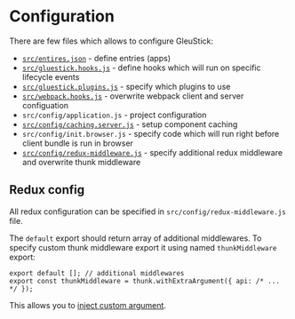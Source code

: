 # Configuration

There are few files which allows to configure GleuStick:
* [`src/entires.json`](./Apps.md) - define entries (apps)
* [`src/gluestick.hooks.js`](./CachingAndHooks.md#hooks) - define hooks which will run on specific lifecycle events
* [`src/gluestick.plugins.js`](./Plugins.md) - specify which plugins to use
* [`src/webpack.hooks.js`](./CachingAndHooks.md#webpack-hooks) - overwrite webpack client and server configuation
* `src/config/application.js` - project configuration
* [`src/config/caching.server.js`](./CachingAndHooks.md#caching) - setup component caching
* `src/config/init.browser.js` - specify code which will run right before client bundle is run in browser
* [`src/config/redux-middleware.js`](#redux-config) - specify additional redux middleware and overwrite thunk middleware

## Redux config
All redux configuration can be specified in `src/config/redux-middleware.js` file.

The `default` export should return array of additional middlewares.
To specify custom thunk middleware export it using named `thunkMiddleware` export:
```
export default []; // additional middlewares
export const thunkMiddleware = thunk.withExtraArgument({ api: /* ... */ });
```
This allows you to [inject custom argument](https://github.com/gaearon/redux-thunk#injecting-a-custom-argument).